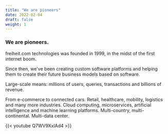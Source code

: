 ```yaml
---
title: "We are pioneers"
date: 2022-02-04
draft: false
weight: 1
---
```


### We are pioneers.
freiheit.com technologies was founded in 1999, in the midst of the first internet boom.

Since then, we've been creating custom software platforms and helping them to create their future business models based on software.

Large-scale means: millions of users, queries, transactions and billions of revenue.

From e-commerce to connected cars. Retail, healthcare, mobility, logistics and many more industries. Cloud computing, microservices, artificial intelligence and machine learning platforms. Multi-country, multi-continental. Multi-data center.

<div class="pt-4 pb-4 md:pt-8 md:pb-8 md:pr-48 lg:pr-72 xl:pr-80 xxl:pr-96">
    <div class="fdc-scroll fdc-scroll--slide-left">
      {{< youtube Q7WV9XxlAd4 >}}
    </div>
</div>